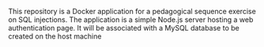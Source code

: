 This repository is a Docker application for a pedagogical sequence exercise on SQL injections. The application is a simple Node.js server hosting a web authentication page. It will be associated with a MySQL database to be created on the host machine

